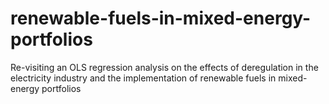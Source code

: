 # renewable-fuels-in-mixed-energy-portfolios
Re-visiting an OLS regression analysis on the effects of deregulation in the electricity industry and the implementation of renewable fuels in mixed-energy portfolios
